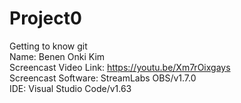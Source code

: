 # Project0
Getting to know git  
Name: Benen Onki Kim  
Screencast Video Link: https://youtu.be/Xm7rOixgays  
Screencast Software: StreamLabs OBS/v1.7.0  
IDE: Visual Studio Code/v1.63
